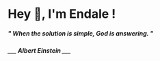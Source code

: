 <h1 title="head"> Hey 👋, I'm Endale !</h1>

**<h5><i>" When the solution is simple, God is answering. "</i></h5>**

*<b>___ Albert Einstein ___</b>*
